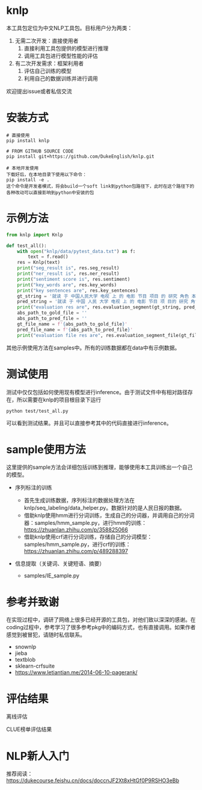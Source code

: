 # knlp

本工具包定位为中文NLP工具包。目标用户分为两类：
1. 无需二次开发：直接使用者
    1. 直接利用工具包提供的模型进行推理
    2. 调用工具包进行模型性能的评估
2. 有二次开发需求：框架利用者
    1. 评估自己训练的模型
    2. 利用自己的数据训练并进行调用

欢迎提出issue或者私信交流

# 安装方式
```
# 直接使用
pip install knlp

# FROM GITHUB SOURCE CODE
pip install git+https://github.com/DukeEnglish/knlp.git

# 本地开发使用
下载好后，在本地目录下使用以下命令：
pip install -e .
这个命令是开发者模式，将会build一个soft link到python包路径下，此时在这个路径下的各种改动可以直接影响到python中安装的包

```
# 示例方法
```python
from knlp import Knlp

def test_all():
    with open("knlp/data/pytest_data.txt") as f:
        text = f.read()
    res = Knlp(text)
    print("seg_result is", res.seg_result)
    print("ner_result is", res.ner_result)
    print("sentiment score is", res.sentiment)
    print("key_words are", res.key_words)
    print("key sentences are", res.key_sentences)
    gt_string = '就读 于 中国人民大学 电视 上 的 电影 节目 项目 的 研究 角色 本人 将 会 参与 配音'
    pred_string = '就读 于 中国 人民 大学 电视 上 的 电影 节目 项 目的 研究 角色 本人 将 会 参与 配音'
    print("evaluation res are", res.evaluation_segment(gt_string, pred_string))
    abs_path_to_gold_file = ''
    abs_path_to_pred_file = ''
    gt_file_name = f'{abs_path_to_gold_file}'
    pred_file_name = f'{abs_path_to_pred_file}'
    print("evaluation file res are", res.evaluation_segment_file(gt_file_name, pred_file_name))
```
其他示例使用方法在samples中。所有的训练数据都在data中有示例数据。

# 测试使用
测试中仅仅包括如何使用现有模型进行inference。由于测试文件中有相对路径存在，所以需要在knlp的项目根目录下运行
```
python test/test_all.py
```
可以看到测试结果。并且可以直接参考其中的代码直接进行inference。

# sample使用方法
这里提供的sample方法会详细包括训练到推理，能够使用本工具训练出一个自己的模型。
- 序列标注的训练
    - 首先生成训练数据，序列标注的数据处理方法在knlp/seq_labeling/data_helper.py。数据针对的是人民日报的数据。
    - 借助knlp使用hmm进行分词训练，生成自己的分词器，并调用自己的分词器：samples/hmm_sample.py，进行hmm的训练：https://zhuanlan.zhihu.com/p/358825066
    - 借助knlp使用crf进行分词训练，存储自己的分词模型：samples/hmm_sample.py，进行crf的训练：https://zhuanlan.zhihu.com/p/489288397

- 信息提取（关键词、关键短语、摘要）
    - samples/IE_sample.py


# 参考并致谢
在实现过程中，调研了网络上很多已经开源的工具包，对他们致以深深的感谢。在coding过程中，参考学习了很多参考pkg中的编码方式，也有直接调用。如果作者感觉到被冒犯，请随时私信联系。

- snownlp
- jieba
- textblob
- sklearn-crfsuite
- https://www.letiantian.me/2014-06-10-pagerank/

# 评估结果
离线评估

CLUE榜单评估结果

# NLP新人入门
推荐阅读：https://dukecourse.feishu.cn/docs/doccnJF2Xt8xHtGf0P9RSHO3eBb
